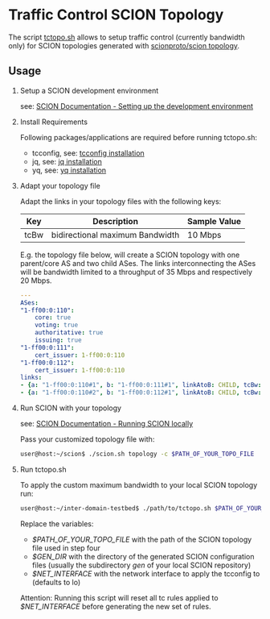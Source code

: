 # Traffic Control SCION Topology

The script [tctopo.sh](tctopo.sh) allows to setup traffic control (currently
bandwidth only) for SCION topologies generated with [scionproto/scion topology](https://github.com/scionproto/scion/tree/master/topology).

## Usage

1. Setup a SCION development environment

    see: [SCION Documentation - Setting up the development environment](https://docs.scion.org/en/latest/build/setup.html)

2. Install Requirements

    Following packages/applications are required before running tctopo.sh:

    - tcconfig, see: [tcconfig installation](https://tcconfig.readthedocs.io/en/latest/pages/introduction/index.html#installation)
    - jq, see: [jq installation](https://wiki.ubuntuusers.de/jq/#Installation)
    - yq, see: [yq installation](https://github.com/mikefarah/yq#install)

3. Adapt your topology file

    Adapt the links in your topology files with the following keys:

    | Key  | Description                     |Sample Value |
    |------|---------------------------------|-------------|
    | tcBw | bidirectional maximum Bandwidth |10 Mbps      |

    E.g. the topology file below, will create a SCION topology with one parent/core
    AS and two child ASes. The links interconnecting the ASes will be bandwidth
    limited to a throughput of 35 Mbps and respectively 20 Mbps.

    ```yaml
    ---
    ASes:
    "1-ff00:0:110":
        core: true
        voting: true
        authoritative: true
        issuing: true
    "1-ff00:0:111":
        cert_issuer: 1-ff00:0:110
    "1-ff00:0:112":
        cert_issuer: 1-ff00:0:110
    links:
    - {a: "1-ff00:0:110#1", b: "1-ff00:0:111#1", linkAtoB: CHILD, tcBw: 35Mbps}
    - {a: "1-ff00:0:110#2", b: "1-ff00:0:112#1", linkAtoB: CHILD, tcBw: 20Mbps}
    ```

4. Run SCION with your topology

    see: [SCION Documentation - Running SCION locally](https://docs.scion.org/en/latest/build/setup.html#running-scion-locally)

    Pass your customized topology file with:

    ```bash
    user@host:~/scion$ ./scion.sh topology -c $PATH_OF_YOUR_TOPO_FILE
    ```

5. Run tctopo.sh

    To apply the custom maximum bandwidth to your local SCION topology run:

    ```bash
    user@host:~/inter-domain-testbed$ ./path/to/tctopo.sh $PATH_OF_YOUR_TOPO_FILE $GEN_DIR $NET_INTERFACE
    ```

    Replace the variables:
      - _$PATH_OF_YOUR_TOPO_FILE_ with the path of the SCION topology file used
        in step four
      - _$GEN_DIR_ with the directory of the generated SCION configuration files
        (usually the subdirectory _gen_ of your local SCION repository)
      - _$NET_INTERFACE_ with the network interface to apply the tcconfig to (defaults to lo)

    Attention: Running this script will reset all tc rules applied to
    _$NET_INTERFACE_ before generating the new set of rules.
